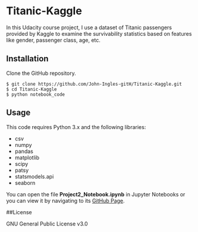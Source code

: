 # Titanic-Kaggle

In this Udacity course project, I use a dataset of Titanic passengers provided
by Kaggle to examine the survivability statistics based on features like gender,
passenger class, age, etc.

## Installation

Clone the GitHub repository.

```
$ git clone https://github.com/John-Ingles-gitH/Titanic-Kaggle.git
$ cd Titanic-Kaggle
$ python notebook_code
```

## Usage

This code requires Python 3.x and the following libraries:

* csv
* numpy
* pandas
* matplotlib
* scipy
* patsy
* statsmodels.api
* seaborn

You can open the file **Project2_Notebook.ipynb** in Jupyter Notebooks or you can view it by navigating to its [GitHub Page](https://john-ingles-gith.github.io/Titanic-Kaggle/).

##License

GNU General Public License v3.0